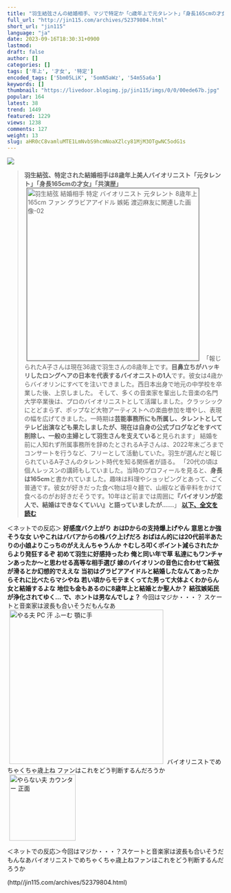 ```yaml
---
title: "羽生結弦さんの結婚相手、マジで特定か「◯歳年上で元タレント」「身長165cmの才女」 "
full_url: "http://jin115.com/archives/52379804.html"
short_url: "jin115"
language: "ja"
date: 2023-09-16T18:30:31+0900
lastmod: 
draft: false
author: []
categories: []
tags: ['年上', '才女', '特定']
encoded_tags: ['5bm05LiK', '5omN5aWz', '54m55a6a']
keywords: []
thumbnail: "https://livedoor.blogimg.jp/jin115/imgs/0/0/00ede67b.jpg"
popular: 164
latest: 38
trend: 1449
featured: 1229
views: 1238
comments: 127
weight: 13
slug: aHR0cC8vamluMTE1LmNvbS9hcmNoaXZlcy81MjM3OTgwNC5odG1s
---
```


![](https://livedoor.blogimg.jp/jin115/imgs/0/0/00ede67b.jpg)

<div><a name='more'></a> <blockquote><b>羽生結弦、特定された結婚相手は8歳年上美人バイオリニスト「元タレント」「身長165cmの才女」「共演歴」</b> <img src='https//livedoor.blogimg.jp/jin115/imgs/6/a/6aae6ac6.png' width='400' border='1' hspace='5' class='pict' alt='羽生結弦 結婚相手 特定 バイオリニスト 元タレント 8歳年上 165cm ファン グラビアアイドル 嫉妬 渡辺麻友に関連した画像-02'> 「報じられたA子さんは現在36歳で羽生さんの8歳年上です。<b>目鼻立ちがハッキリしたロングヘアの日本を代表するバイオニストの1人</b>です。彼女は4歳からバイオリンにすべてを注いできました。西日本出身で地元の中学校を卒業した後、上京しました。 そして、多くの音楽家を輩出した音楽の名門大学卒業後は、プロのバイオリニストとして活躍しました。クラッシックにとどまらず、ポップなど大物アーティストへの楽曲参加を増やし、表現の幅を広げてきました。一時期は<b>芸能事務所にも所属し、タレントとしてテレビ出演なども果たしましたが、現在は自身の公式ブログなどをすべて削除し、一般の主婦として羽生さんを支えている</b>と見られます」 結婚を前に人知れず所属事務所を辞めたとされるA子さんは、2022年末ごろまでコンサートを行うなど、フリーとして活動していた。羽生が選んだと報じられているA子さんのタレント時代を知る関係者が語る。 「20代の頃は個人レッスンの講師もしていました。当時のプロフィールを見ると、<b>身長は165cm</b>と書かれていました。趣味は料理やショッピングとあって、ごく普通です。彼女が好きだった食べ物は坦々麺で、山椒など香辛料をかけて食べるのがお好きだそうです。10年ほど前までは周囲に<b>『バイオリンが恋人で、結婚はできなくていい』と語っていましたが……</b>」 <a href='https//www.news-postseven.com/archives/20230916_1905063.html?DETAIL&utm_source=twitter.com&utm_medium=social&utm_campaign=shared' target='_blank'><b>以下、全文を読む</b></a></blockquote> ＜ネットでの反応＞ <b>好感度バク上がり</b> <b>おはDからの支持爆上げやん</b> <b>意思とか強そうな女</b> <b>いやこれはババアからの株バク上げだろ </b> <b>おばはん的には20代前半あたりの小娘よりこっちのがええんちゃうんか</b> <b>↑むしろ叩くポイント減らされたからより発狂するぞ</b> <b>初めて羽生に好感持ったわ</b> <b>俺と同い年で草</b> <b>私達にもワンチャンあったか〜と思わせる高等な相手選び</b> <b>嫁のバイオリンの音色に合わせて結弦が滑るとか幻想的でええな</b> <b>当初はグラビアアイドルと結婚したなんてあったからそれに比べたらマシやね</b> <b>若い頃からモテまくってた男って大体よくわからん女と結婚するよな</b> <b>地位も金もあるのに8歳年上と結婚とか聖人か？</b> <b>結弦嫉妬民が浄化されてゆく…</b> <b>で、ホントは男なんでしょ？</b> 今回はマジか・・・？ スケートと音楽家は波長も合いそうだもんなあ <img src='https//livedoor.blogimg.jp/jin115/imgs/2/0/20ed31b5.gif' alt='やる夫 PC 汗 ふーむ 顎に手' width='358' border='0' hspace='5' class='pict'> バイオリニストでめちゃくちゃ歳上ね ファンはこれをどう判断するんだろうか <img src='https//livedoor.blogimg.jp/jin115/imgs/1/8/18f2180e.gif' alt='やらない夫 カウンター 正面' width='154' border='0' hspace='5' class='pict'> <p>＜ネットでの反応＞今回はマジか・・・？スケートと音楽家は波長も合いそうだもんなあバイオリニストでめちゃくちゃ歳上ねファンはこれをどう判断するんだろうか</p></div>

(http//jin115.com/archives/52379804.html)
